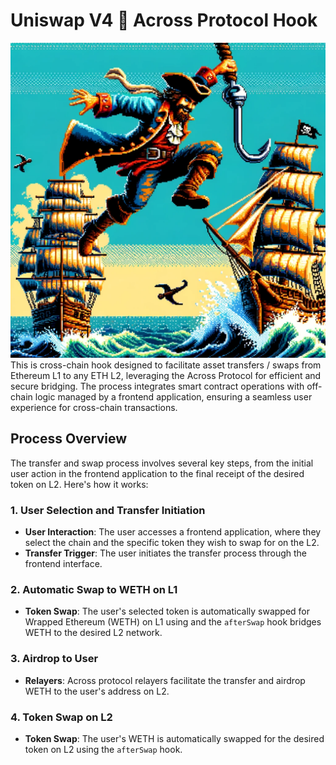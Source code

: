 # Uniswap V4 🤝 Across Protocol Hook
![Hook Art](/hook_art.webp)
This is cross-chain hook designed to facilitate asset transfers / swaps from Ethereum L1 to any ETH L2, leveraging the Across Protocol for efficient and secure bridging. The process integrates smart contract operations with off-chain logic managed by a frontend application, ensuring a seamless user experience for cross-chain transactions.


## Process Overview

The transfer and swap process involves several key steps, from the initial user action in the frontend application to the final receipt of the desired token on L2. Here's how it works:

### 1. **User Selection and Transfer Initiation**

- **User Interaction**: The user accesses a frontend application, where they select the chain and the specific token they wish to swap for on the L2.
- **Transfer Trigger**: The user initiates the transfer process through the frontend interface.

### 2. **Automatic Swap to WETH on L1**

- **Token Swap**: The user's selected token is automatically swapped for Wrapped Ethereum (WETH) on L1 using and the `afterSwap` hook bridges WETH to the desired L2 network.

### 3. **Airdrop to User**
- **Relayers**: Across protocol relayers facilitate the transfer and airdrop WETH to the user's address on L2.

### 4. **Token Swap on L2**
- **Token Swap**: The user's WETH is automatically swapped for the desired token on L2 using the `afterSwap` hook.





